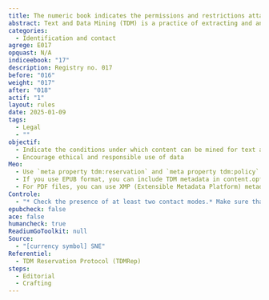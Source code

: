 ```yaml
---
title: The numeric book indicates the permissions and restrictions attached to the exploitation of the data it contains
abstract: Text and Data Mining (TDM) is a practice of extracting and analyzing large amounts of text and data for useful information. It is necessary to clarify the permissions you grant to make it easier for you to use your content equally.
categories:
  - Identification and contact
agrege: E017
opquast: N/A
indiceebook: "17"
description: Registry no. 017
before: "016"
weight: "017"
after: "018"
actif: "1"
layout: rules
date: 2025-01-09
tags:
  - Legal
  - ""
objectif:
  - Indicate the conditions under which content can be mined for text and data analysis
  - Encourage ethical and responsible use of data
Meo:
  - Use `meta property tdm:reservation` and `meta property tdm:policy`
  - If you use EPUB format, you can include TDM metadata in content.opf or specific XML files
  - For PDF files, you can use XMP (Extensible Metadata Platform) metadata to include information about TDM permissions.
Controle:
  - "* Check the presence of at least two contact modes.* Make sure that it is possible to reach a person effectively through the proposed contact methods."
epubcheck: false
ace: false
humancheck: true
ReadiumGoToolkit: null
Source:
  - "[currency symbol] SNE"
Referentiel:
  - TDM Reservation Protocol (TDMRep)
steps:
  - Editorial
  - Crafting
---
```

